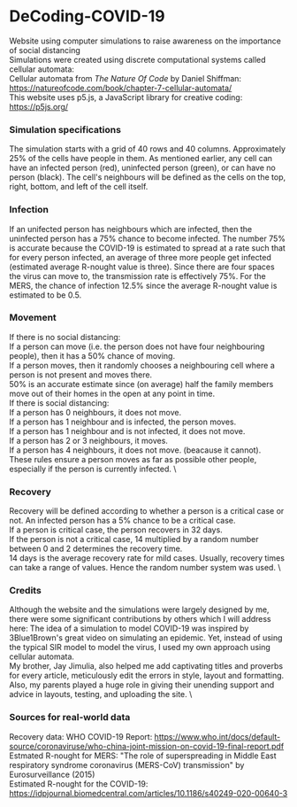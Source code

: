 # DeCoding-COVID-19
Website using computer simulations to raise awareness on the importance of social distancing \
Simulations were created using discrete computational systems called cellular automata: \
Cellular automata from *The Nature Of Code* by Daniel Shiffman: https://natureofcode.com/book/chapter-7-cellular-automata/ \
This website uses p5.js, a JavaScript library for creative coding: https://p5js.org/

### Simulation specifications

The simulation starts with a grid of 40 rows and 40 columns. Approximately 25% of the cells have people in them. As mentioned earlier, any cell can have an infected person (red), uninfected person (green), or can have no person (black). The cell's neighbours will be defined as the cells on the top, right, bottom, and left of the cell itself.

### Infection

If an unifected person has neighbours which are infected, then the uninfected person has a 75% chance to become infected.
The number 75% is accurate because the COVID-19 is estimated to spread at a rate such that for every person infected, an average of three more people get infected (estimated average R-nought value is three). Since there are four spaces the virus can move to, the transmission rate is effectively 75%. For the MERS, the chance of infection 12.5% since the average R-nought value is estimated to be 0.5.

### Movement

If there is no social distancing: \
If a person can move (i.e. the person does not have four neighbouring people), then it has a 50% chance of moving. \
If a person moves, then it randomly chooses a neighbouring cell where a person is not present and moves there. \
50% is an accurate estimate since (on average) half the family members move out of their homes in the open at any point in time. \
If there is social distancing: \
If a person has 0 neighbours, it does not move. \
If a person has 1 neighbour and is infected, the person moves. \
If a person has 1 neighbour and is not infected, it does not move. \
If a person has 2 or 3 neighbours, it moves. \
If a person has 4 neighbours, it does not move. (beacause it cannot). \
These rules ensure a person moves as far as possible other people, especially if the person is currently infected. \

### Recovery

Recovery will be defined according to whether a person is a critical case or not. An infected person has a 5% chance to be a critical case. \
If a person is critical case, the person recovers in 32 days. \
If the person is not a critical case, 14 multiplied by a random number between 0 and 2 determines the recovery time. \
14 days is the average recovery rate for mild cases. Usually, recovery times can take a range of values. Hence the random number system was used. \

### Credits

Although the website and the simulations were largely designed by me, there were some significant contributions by others which I will address here: The idea of a simulation to model COVID-19 was inspired by 3Blue1Brown's great video on simulating an epidemic. Yet, instead of using the typical SIR model to model the virus, I used my own approach using cellular automata. \
My brother, Jay Jimulia, also helped me add captivating titles and proverbs for every article, meticulously edit the errors in style, layout and formatting.
Also, my parents played a huge role in giving their unending support and advice in layouts, testing, and uploading the site. \

### Sources for real-world data

Recovery data: WHO COVID-19 Report: https://www.who.int/docs/default-source/coronaviruse/who-china-joint-mission-on-covid-19-final-report.pdf \
Estmated R-nought for MERS: "The role of superspreading in Middle East respiratory syndrome coronavirus (MERS-CoV) transmission" by Eurosurveillance (2015) \
Estimated R-nought for the COVID-19: https://idpjournal.biomedcentral.com/articles/10.1186/s40249-020-00640-3 
